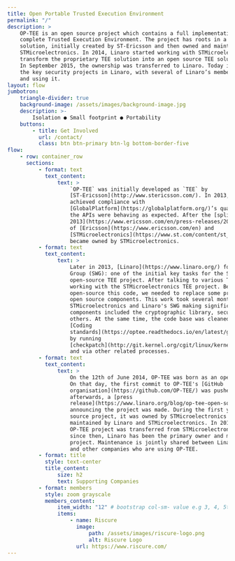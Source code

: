 ```yaml
---
title: Open Portable Trusted Execution Environment
permalink: "/"
description: >
    OP-TEE is an open source project which contains a full implementation to make a
    complete Trusted Execution Environment. The project has roots in a proprietary
    solution, initially created by ST-Ericsson and then owned and maintained by
    STMicroelectronics. In 2014, Linaro started working with STMicroelectronics to
    transform the proprietary TEE solution into an open source TEE solution instead.
    In September 2015, the ownership was transferred to Linaro. Today it is one of
    the key security projects in Linaro, with several of Linaro’s members supporting
    and using it.
layout: flow
jumbotron:
    triangle-divider: true
    background-image: /assets/images/background-image.jpg
    description: >-
        Isolation ● Small footprint ● Portability
    buttons:
        - title: Get Involved
          url: /contact/
          class: btn btn-primary btn-lg bottom-border-five
flow:
    - row: container_row
      sections:
          - format: text
            text_content:
                text: >
                    `OP-TEE` was initially developed as `TEE` by
                    [ST-Ericsson](http://www.stericsson.com/). In 2013, ST-Ericsson
                    achieved compliance with
                    [GlobalPlatform](https://globalplatform.org/)’s qualification, proving
                    the APIs were behaving as expected. After the [split in
                    2013](https://www.ericsson.com/en/press-releases/2013/8/ericsson-and-stmicroelectronics-complete-transaction-to-split-up-st-ericsson)
                    of [Ericsson](https://www.ericsson.com/en) and
                    [STMicroelectronics](https://www.st.com/content/st_com/en.html), TEE
                    became owned by STMicroelectronics.
          - format: text
            text_content:
                text: >
                    Later in 2013, [Linaro](https://www.linaro.org/) formed the Security Working
                    Group (SWG): one of the initial key tasks for the SWG was to work on an
                    open-source TEE project. After talking to various TEE vendors, Linaro began
                    working with the STMicroelectronics TEE project. Before we were able to
                    open-source this code, we needed to replace some proprietary components with
                    open source components. This work took several months with engineers from both
                    STMicroelectronics and Linaro's SWG making significant contributions. These
                    components included the cryptographic library, secure monitor, build system and
                    others. At the same time, the code base was cleaned up with the application of
                    [Coding
                    standards](https://optee.readthedocs.io/en/latest/general/coding_standards.html#coding-standards),
                    by running
                    [checkpatch](http://git.kernel.org/cgit/linux/kernel/git/torvalds/linux.git/tree/scripts/checkpatch.pl),
                    and via other related processes.
          - format: text
            text_content:
                text: >
                    On the 12th of June 2014, OP-TEE was born as an open-source project.
                    On that day, the first commit to OP-TEE's [GitHub
                    organisation](https://github.com/OP-TEE/) was pushed. Shortly
                    afterwards, a [press
                    release](https://www.linaro.org/blog/op-tee-open-source-security-mass-market/)
                    announcing the project was made. During the first year as an open
                    source project, it was owned by STMicroelectronics but jointly
                    maintained by Linaro and STMicroelectronics. In 2015, ownership of the
                    OP-TEE project was transferred from STMicroelectronics to Linaro:
                    since then, Linaro has been the primary owner and maintainer of the
                    project. Maintenance is jointly shared between Linaro, Linaro members
                    and other companies who are using OP-TEE.
          - format: title
            style: text-center
            title_content:
                size: h2
                text: Supporting Companies
          - format: members
            style: zoom grayscale
            members_content:
                item_width: "12" # bootstrap col-sm- value e.g 3, 4, 5ths etc
                items:
                    - name: Riscure
                      image:
                          path: /assets/images/riscure-logo.png
                          alt: Riscure Logo
                      url: https://www.riscure.com/
---
```

